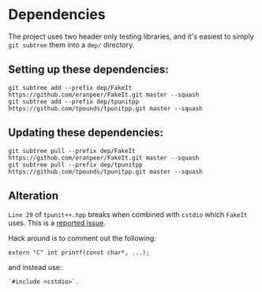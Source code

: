 # Dependencies

The project uses two header only testing libraries, and it's easiest to simply `git subtree` them into a `dep/` directory.

## Setting up these dependencies:

    git subtree add --prefix dep/FakeIt https://github.com/eranpeer/FakeIt.git master --squash
    git subtree add --prefix dep/tpunitpp https://github.com/tpounds/tpunitpp.git master --squash
 
## Updating these dependencies:

    git subtree pull --prefix dep/FakeIt https://github.com/eranpeer/FakeIt.git master --squash
    git subtree pull --prefix dep/tpunitpp https://github.com/tpounds/tpunitpp.git master --squash

## Alteration

`Line 29` of `tpunit++.hpp` breaks when combined with `cstdio` which `FakeIt` uses.  This is a [reported issue](https://github.com/tpounds/tpunitpp/issues/4).

Hack around is to comment out the following:

    extern "C" int printf(const char*, ...);

and instead use:

    `#include <cstdio>`.